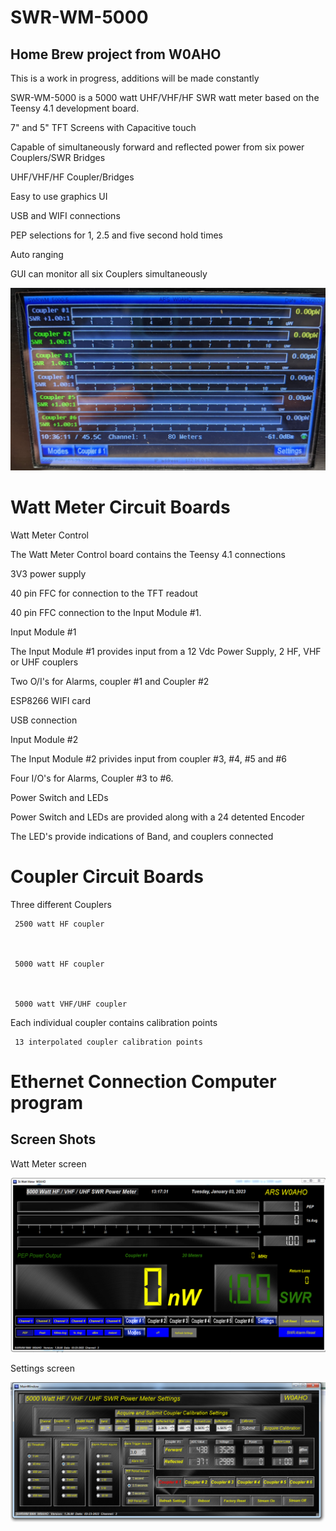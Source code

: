 # SWR-WM-5000
## Home Brew project from W0AHO


This is a work in progress, additions will be made constantly 

SWR-WM-5000 is a 5000 watt UHF/VHF/HF SWR watt meter based on the Teensy 4.1 development board.

 7" and 5" TFT Screens with Capacitive touch 

 Capable of simultaneously forward and reflected power from six  power Couplers/SWR Bridges

 UHF/VHF/HF Coupler/Bridges

 Easy to use graphics UI

 USB and WIFI connections

 PEP selections for 1, 2.5 and five second hold times

 Auto ranging

 GUI can monitor all six Couplers  simultaneously

![TFT readout multiple couplers](images/SWRWM_5000-5_C.jpg)

# Watt Meter Circuit Boards

 Watt Meter Control

The Watt Meter Control board contains the Teensy 4.1 connections

3V3 power supply

40 pin FFC for connection to the TFT readout

40 pin FFC connection to the Input Module #1.

 Input Module #1

The Input Module #1 provides input from a 12 Vdc Power Supply, 2 HF, VHF or UHF couplers

Two O/I's for Alarms, coupler #1 and Coupler #2

ESP8266 WIFI card

USB connection

 Input Module #2

The Input Module #2 privides input from coupler #3, #4, #5 and #6

Four I/O's for Alarms, Coupler #3 to #6.

 Power Switch and LEDs

Power Switch and LEDs are provided along with a 24 detented Encoder

The LED's provide indications of Band, and couplers connected

# Coupler Circuit Boards

 Three different Couplers
    
     2500 watt HF coupler
    

    
     5000 watt HF coupler
    


     5000 watt VHF/UHF coupler
    
    
 Each individual coupler contains calibration points

     13 interpolated coupler calibration points


# Ethernet Connection Computer program
## Screen Shots

Watt Meter screen

![Computer Program](images/computer_readout.png)   

Settings screen

![Computer Program settings](images/computer_settings.png)






